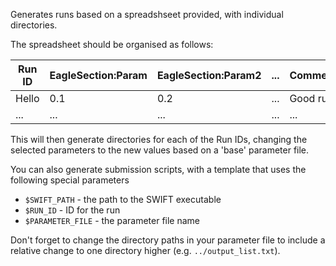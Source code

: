 Generates runs based on a spreadshseet provided, with
individual directories.

The spreadsheet should be organised as follows:

Run ID | EagleSection:Param | EagleSection:Param2 | ... | Comment
-------|--------------------|---------------------|-----|----------
Hello  |        0.1         |          0.2        | ... | Good run!
...    |        ...         |          ...        | ... |   ...

This will then generate directories for each of the Run IDs,
changing the selected parameters to the new values based on a
'base' parameter file.

You can also generate submission scripts, with a template
that uses the following special parameters

+ `$SWIFT_PATH` - the path to the SWIFT executable
+ `$RUN_ID` - ID for the run
+ `$PARAMETER_FILE` - the parameter file name

Don't forget to change the directory paths in your
parameter file to include a relative change to one directory
higher (e.g. `../output_list.txt`).